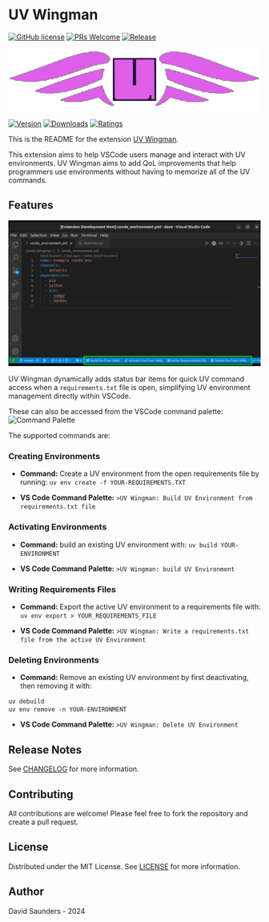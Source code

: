 # UV Wingman

[![GitHub license](https://img.shields.io/badge/license-MIT-blue.svg)](https://github.com/DJSaunders1997/UV-Wingman/blob/main/LICENSE)
[![PRs Welcome](https://img.shields.io/badge/PRs-welcome-brightgreen.svg)]()
[![Release](https://github.com/DJSaunders1997/UV-Wingman/actions/workflows/release.yml/badge.svg)](https://github.com/DJSaunders1997/UV-Wingman/actions/workflows/release.yml)

![Banner](images/Logo-512x512.png)

[![Version](https://vsmarketplacebadges.dev/version-short/djsaunders1997.uv-wingman.png?style=for-the-badge&colorA=252525&colorB=#8A2BE2)](https://marketplace.visualstudio.com/items?itemName=djsaunders1997.uv-wingman)
[![Downloads](https://vsmarketplacebadges.dev/downloads-short/djsaunders1997.uv-wingman.png?style=for-the-badge&colorA=252525&colorB=#8A2BE2)](https://marketplace.visualstudio.com/items?itemName=djsaunders1997.uv-wingman)
[![Ratings](https://vsmarketplacebadges.dev/rating-short/djsaunders1997.uv-wingman.png?style=for-the-badge&colorA=252525&colorB=#8A2BE2)](https://marketplace.visualstudio.com/items?itemName=djsaunders1997.uv-wingman)

This is the README for the extension [UV Wingman](https://marketplace.visualstudio.com/items?itemName=DJSaunders1997.uv-wingman).

This extension aims to help VSCode users manage and interact with UV environments.
UV Wingman aims to add QoL improvements that help programmers use environments without having to memorize all of the UV commands.

## Features

![VSCode Screenshot](images/VSCode-Screenshot.png)

UV Wingman dynamically adds status bar items for quick UV command access when a `requirements.txt` file is open, simplifying UV environment management directly within VSCode.

These can also be accessed from the VSCode command palette:
![Command Palette](images/Command-Palette-Screenshot.png)

The supported commands are:

### Creating Environments 
- **Command:** Create a UV environment from the open requirements file by running: `uv env create -f YOUR-REQUIREMENTS.TXT`

- **VS Code Command Palette:** `>UV Wingman: Build UV Environment from requirements.txt file`

### Activating Environments
- **Command:** build an existing UV environment with: `uv build YOUR-ENVIRONMENT`

- **VS Code Command Palette:** `>UV Wingman: build UV Environment`

### Writing Requirements Files
- **Command:** Export the active UV environment to a requirements file with: `uv env export > YOUR_REQUIREMENTS_FILE`

- **VS Code Command Palette:** `>UV Wingman: Write a requirements.txt file from the active UV Environment`

### Deleting Environments
- **Command:** Remove an existing UV environment by first deactivating, then removing it with:
```
uv debuild
uv env remove -n YOUR-ENVIRONMENT
```

- **VS Code Command Palette:** `>UV Wingman: Delete UV Environment`

## Release Notes

See [CHANGELOG](CHANGELOG.md) for more information.

## Contributing

All contributions are welcome! 
Please feel free to fork the repository and create a pull request.

## License

Distributed under the MIT License. See [LICENSE](LICENSE) for more information.

## Author

David Saunders - 2024